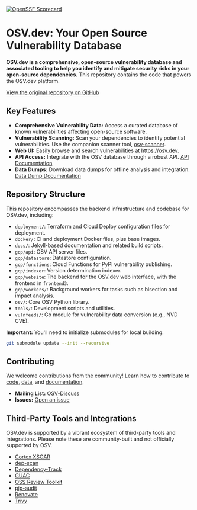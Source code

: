 [![OpenSSF Scorecard](https://api.securityscorecards.dev/projects/github.com/google/osv.dev/badge)](https://scorecard.dev/viewer/?uri=github.com/google/osv.dev)

# OSV.dev: Your Open Source Vulnerability Database

**OSV.dev is a comprehensive, open-source vulnerability database and associated tooling to help you identify and mitigate security risks in your open-source dependencies.** This repository contains the code that powers the OSV.dev platform.

[View the original repository on GitHub](https://github.com/google/osv.dev)

## Key Features

*   **Comprehensive Vulnerability Data:** Access a curated database of known vulnerabilities affecting open-source software.
*   **Vulnerability Scanning:**  Scan your dependencies to identify potential vulnerabilities. Use the companion scanner tool, [osv-scanner](https://github.com/google/osv-scanner).
*   **Web UI:** Easily browse and search vulnerabilities at <https://osv.dev>.
*   **API Access:**  Integrate with the OSV database through a robust API. [API Documentation](https://google.github.io/osv.dev/api/)
*   **Data Dumps:** Download data dumps for offline analysis and integration. [Data Dump Documentation](https://google.github.io/osv.dev/data/#data-dumps)

## Repository Structure

This repository encompasses the backend infrastructure and codebase for OSV.dev, including:

*   `deployment/`:  Terraform and Cloud Deploy configuration files for deployment.
*   `docker/`: CI and deployment Docker files, plus base images.
*   `docs/`:  Jekyll-based documentation and related build scripts.
*   `gcp/api`:  OSV API server files.
*   `gcp/datastore`: Datastore configuration.
*   `gcp/functions`: Cloud Functions for PyPI vulnerability publishing.
*   `gcp/indexer`:  Version determination indexer.
*   `gcp/website`:  The backend for the OSV.dev web interface, with the frontend in `frontend3`.
*   `gcp/workers/`:  Background workers for tasks such as bisection and impact analysis.
*   `osv/`:  Core OSV Python library.
*   `tools/`:  Development scripts and utilities.
*   `vulnfeeds/`:  Go module for vulnerability data conversion (e.g., NVD CVE).

**Important:** You'll need to initialize submodules for local building:

```bash
git submodule update --init --recursive
```

## Contributing

We welcome contributions from the community!  Learn how to contribute to [code](CONTRIBUTING.md#contributing-code), [data](CONTRIBUTING.md#contributing-data), and [documentation](CONTRIBUTING.md#contributing-documentation).

*   **Mailing List:** [OSV-Discuss](https://groups.google.com/g/osv-discuss)
*   **Issues:** [Open an issue](https://github.com/google/osv.dev/issues)

## Third-Party Tools and Integrations

OSV.dev is supported by a vibrant ecosystem of third-party tools and integrations.  Please note these are community-built and not officially supported by OSV.

*   [Cortex XSOAR](https://github.com/demisto/content)
*   [dep-scan](https://github.com/AppThreat/dep-scan)
*   [Dependency-Track](https://github.com/DependencyTrack/dependency-track)
*   [GUAC](https://github.com/guacsec/guac)
*   [OSS Review Toolkit](https://github.com/oss-review-toolkit/ort)
*   [pip-audit](https://github.com/pypa/pip-audit)
*   [Renovate](https://github.com/renovatebot/renovate)
*   [Trivy](https://github.com/aquasecurity/trivy)